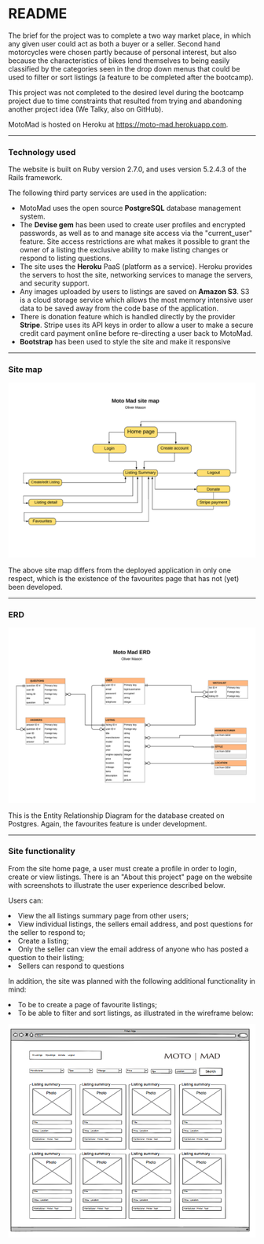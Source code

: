 # README

<p>The brief for the project was to complete a two way market place, in which any given user could act as both a buyer or a seller. Second hand motorcycles were chosen partly because of personal interest, but also because the characteristics of bikes lend themselves to being easily classified by the categories seen in the drop down menus that could be used to filter or sort listings (a feature to be completed after the bootcamp).

This project was not completed to the desired level during the bootcamp project due to time constraints that resulted from trying and abandoning another project idea (We Talky, also on GitHub).</p>

<p>MotoMad is hosted on Heroku at <a href="https://moto-mad.herokuapp.com/">https://moto-mad.herokuapp.com</a>.</p>

<hr><!----------------------------------------------------- -->

<h3>Technology used</h3>
<p>The website is built on Ruby version 2.7.0, and uses version 5.2.4.3 of the Rails framework.

The following third party services are used in the application:</p>

<ul>
    <li>MotoMad uses the open source <b>PostgreSQL</b> database management system.</li>
    <li>The <b>Devise gem</b> has been used to create user profiles and encrypted passwords, as well as to and manage site access via the "current_user" feature. Site access restrictions are what makes it possible to grant the owner of a listing the exclusive ability to make listing changes or respond to listing questions.</li>
    <li>The site uses the <b>Heroku</b> PaaS (platform as a service). Heroku provides the servers to host the site, networking services to manage the servers, and security support. </li>
    <li>Any images uploaded by users to listings are saved on <b>Amazon S3</b>. S3 is a cloud storage service which allows the most memory intensive user data to be saved away from the code base of the application.</li>
    <li>There is donation feature which is handled directly by the provider <b>Stripe</b>. Stripe uses its API keys in order to allow a user to make a secure credit card payment online before re-directing a user back to MotoMad.</li>
    <li><b>Bootstrap</b> has been used to style the site and make it responsive</li>
</ul>

<hr><!----------------------------------------------------- -->

<h3>Site map</h3>

<img src="app/assets/images/MotoMad site map.png">

<p>The above site map differs from the deployed application in only one respect, which is the existence of the favourites page that has not (yet) been developed.</p>

<hr><!----------------------------------------------------- -->

<h3>ERD</h3>

<img src="app/assets/images/MotoMad ERD.png">

<p>This is the Entity Relationship Diagram for the database created on Postgres. Again, the favourites feature is under development.</p>

<hr><!----------------------------------------------------- -->

<h3>Site functionality</h3>

<p>From the site home page, a user must create a profile in order to login, create or view listings. There is an "About this project" page on the website with screenshots to illustrate the user experience described below. 

Users can:

<li>View the all listings summary page from other users;</li>
<li>View individual listings, the sellers email address, and post questions for the seller to respond to;</li>
<li>Create a listing;</li>
<li>Only the seller can view the email address of anyone who has posted a question to their listing;</li>
<li>Sellers can respond to questions</li></p>

<p>In addition, the site was planned with the following additional functionality in mind:</p>

<li>To be to create a page of favourite listings;</li>
<li>To be able to filter and sort listings, as illustrated in the wireframe below:</li>

</p>

<img src="app/assets/images/ListingSummary.png">
